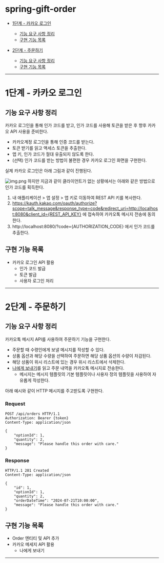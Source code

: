 # spring-gift-order
- [1단계 - 카카오 로그인](#1단계---카카오-로그인)
    - [기능 요구 사항 정리](#기능-요구-사항-정리)
    - [구현 기능 목록](#구현-기능-목록)


- [2단계 - 주문하기](#2단계---주문하기)
  - [기능 요구 사항 정리](#기능-요구-사항-정리-1)
  - [구현 기능 목록](#구현-기능-목록-1)

---
# 1단계 - 카카오 로그인

## 기능 요구 사항 정리
카카오 로그인을 통해 인가 코드를 받고, 인가 코드를 사용해 토큰을 받은 후 향후 카카오 API 사용을 준비한다.

- 카카오계정 로그인을 통해 인증 코드를 받는다.
- 토큰 받기를 읽고 액세스 토큰을 추출한다.
- 앱 키, 인가 코드가 절대 유출되지 않도록 한다.
- (선택) 인가 코드를 받는 방법이 불편한 경우 카카오 로그인 화면을 구현한다.

실제 카카오 로그인은 아래 그림과 같이 진행된다.

![img.png](src/main/resources/static/images/img.png)
하지만 지금과 같이 클라이언트가 없는 상황에서는 아래와 같은 방법으로 인가 코드를 획득한다.

1. 내 애플리케이션 > 앱 설정 > 앱 키로 이동하여 REST API 키를 복사한다.
2. https://kauth.kakao.com/oauth/authorize?scope=talk_message&response_type=code&redirect_uri=http://localhost:8080&client_id={REST_API_KEY} 에 접속하여 카카오톡 메시지 전송에 동의한다.
3. http://localhost:8080/?code={AUTHORIZATION_CODE} 에서 인가 코드를 추출한다.

## 구현 기능 목록

- 카카오 로그인 API 활용
  - 인가 코드 발급
  - 토큰 발급
  - 사용자 로그인 처리

---
# 2단계 - 주문하기

## 기능 요구 사항 정리
카카오톡 메시지 API를 사용하여 주문하기 기능을 구현한다.
- 주문할 때 수령인에게 보낼 메시지를 작성할 수 있다.
- 상품 옵션과 해당 수량을 선택하여 주문하면 해당 상품 옵션의 수량이 차감된다.
- 해당 상품이 위시 리스트에 있는 경우 위시 리스트에서 삭제한다.
- [나에게 보내기](https://developers.kakao.com/docs/latest/ko/message/rest-api#default-template-msg-me)를 읽고 주문 내역을 카카오톡 메시지로 전송한다.
  - 메시지는 메시지 템플릿의 기본 템플릿이나 사용자 정의 템플릿을 사용하여 자유롭게 작성한다.

아래 예시와 같이 HTTP 메시지를 주고받도록 구현한다.

### Request

```
POST /api/orders HTTP/1.1
Authorization: Bearer {token}
Content-Type: application/json

{
    "optionId": 1,
    "quantity": 2,
    "message": "Please handle this order with care."
}
```

### Response
```
HTTP/1.1 201 Created
Content-Type: application/json

{
    "id": 1,
    "optionId": 1,
    "quantity": 2,
    "orderDateTime": "2024-07-21T10:00:00",
    "message": "Please handle this order with care."
}
```


## 구현 기능 목록

- Order 엔티티 및 API 추가
- 카카오 메세지 API 활용
  - 나에게 보내기
---